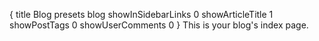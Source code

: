 {
    title Blog
    presets blog
    showInSidebarLinks 0
    showArticleTitle 1
    showPostTags 0
    showUserComments 0
}
This is your blog's index page.
